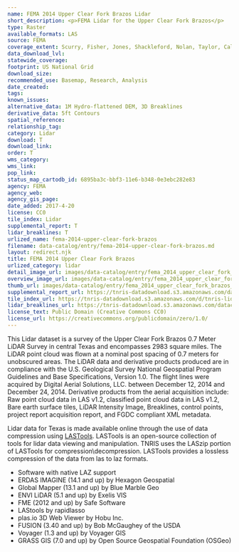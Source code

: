 ```yaml
---
name: FEMA 2014 Upper Clear Fork Brazos Lidar
short_description: <p>FEMA Lidar for the Upper Clear Fork Brazos</p>
type: Raster
available_formats: LAS
source: FEMA
coverage_extent: Scurry, Fisher, Jones, Shackleford, Nolan, Taylor, Callahan and Throckmorton
data_download_lvl:
statewide_coverage:
footprint: US National Grid
download_size:
recommended_use: Basemap, Research, Analysis
date_created:
tags:
known_issues:
alternative_data: 1M Hydro-flattened DEM, 3D Breaklines
derivative_data: 5ft Contours
spatial_reference:
relationship_tag:
category: Lidar
download: T
download_link:
order: T
wms_category:
wms_link:
pop_link:
status_map_cartodb_id: 6895ba3c-bbf3-11e6-b348-0e3ebc282e83
agency: FEMA
agency_web:
agency_gis_page:
date_added: 2017-4-20
license: CC0
tile_index: Lidar
supplemental_report: T
lidar_breaklines: T
urlized_name: fema-2014-upper-clear-fork-brazos
filename: data-catalog/entry/fema-2014-upper-clear-fork-brazos.md
layout: redirect.njk
title: FEMA 2014 Upper Clear Fork Brazos
urlized_category: lidar
detail_image_url: images/data-catalog/entry/fema_2014_upper_clear_fork_brazos_detail.jpg
overview_image_url: images/data-catalog/entry/fema_2014_upper_clear_fork_brazos_overview.jpg
thumb_url: images/data-catalog/entry/fema_2014_upper_clear_fork_brazos_th.jpg
supplemental_report_url: https://tnris-datadownload.s3.amazonaws.com/datacatalog/supplemental_reports/fema_2014_upper_clear_fork_brazos_supplementalreports.zip
tile_index_url: https://tnris-datadownload.s3.amazonaws.com/d/tnris-lidar/state/tx/tnris-lidar_tx.zip
lidar_breaklines_url: https://tnris-datadownload.s3.amazonaws.com/datacatalog/lidar_breaklines/fema_2014_upper_clear_fork_brazos_breaklines.zip
license_text: Public Domain (Creative Commons CC0)
license_url: https://creativecommons.org/publicdomain/zero/1.0/
---
```


This Lidar dataset is a survey of the Upper Clear Fork Brazos 0.7 Meter LiDAR Survey in central Texas and encompasses 2983 square miles. The LiDAR point cloud was flown at a nominal post spacing of 0.7 meters for unobscured areas. The LiDAR data and derivative products produced are in compliance with the U.S. Geological Survey National Geospatial Program Guidelines and Base Specifications, Version 1.0. The flight lines were acquired by Digital Aerial Solutions, LLC. between December 12, 2014 and December 24, 2014. Derivative products from the aerial acquisition include: Raw point cloud data in LAS v1.2, classified point cloud data in LAS v1.2, Bare earth surface tiles, LiDAR Intensity Image, Breaklines, control points, project report acquisition report, and FGDC compliant XML metadata.

Lidar data for Texas is made available online through the use of data compression using [LASTools](https://rapidlasso.com/lastools/). LASTools is an open-source collection of tools for lidar data viewing and manipulation. TNRIS uses the LASzip portion of LASTools for compression\decompression. LASTools provides a lossless compression of the data from las to laz formats.

- Software with native LAZ support
- ERDAS IMAGINE (14.1 and up) by Hexagon Geospatial
- Global Mapper (13.1 and up) by Blue Marble Geo
- ENVI LiDAR (5.1 and up) by Exelis VIS
- FME (2012 and up) by Safe Software
- LAStools by rapidlasso
- plas.io 3D Web Viewer by Hobu Inc.
- FUSION (3.40 and up) by Bob McGaughey of the USDA
- Voyager (1.3 and up) by Voyager GIS
- GRASS GIS (7.0 and up) by Open Source Geospatial Foundation (OSGeo)

